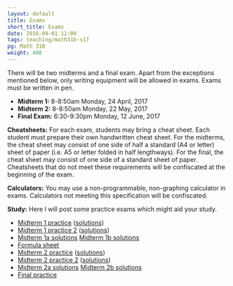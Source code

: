 ```yaml
---
layout: default
title: Exams
short_title: Exams
date: 2016-09-01 12:00
tags: teaching/math31b-s17
pg: Math 31B
weight: 400
---
```


There will be two midterms and a final exam. Apart from the exceptions mentioned below, only writing equipment will be allowed in exams. Exams must be written in pen.

* __Midterm 1:__ 8-8:50am Monday, 24 April, 2017
* __Midterm 2:__ 8-8:50am Monday, 22 May, 2017
* __Final Exam:__ 6:30-9:30pm Monday, 12 June, 2017

__Cheatsheets:__ For each exam, students may bring a cheat sheet. Each student must prepare their own handwritten cheat sheet. For the midterms, the cheat sheet may consist of one side of half a standard (A4 or letter) sheet of paper (i.e. A5 or letter folded in half lengthways). For the final, the cheat sheet may consist of one side of a standard sheet of paper. Cheatsheets that do not meet these requirements will be confiscated at the beginning of the exam.

__Calculators:__ You may use a non-programmable, non-graphing calculator in exams. Calculators not meeting this specification will be confiscated.

__Study:__ Here I will post some practice exams which might aid your study.

- [Midterm 1 practice](./midterm1-practice.pdf) ([solutions](./midterm1-practice-solutions.pdf))
- [Midterm 1 practice 2](./midterm1-practice2.pdf) ([solutions](./midterm1-practice2-solutions.pdf))
- [Midterm 1a solutions](./midterm1a-sols) [Midterm 1b solutions](./midterm1b-sols)
- [Formula sheet](./functions.pdf)
- [Midterm 2 practice](./midterm2-practice.pdf) ([solutions](./midterm2-practice-solutions.pdf))
- [Midterm 2 practice 2](./midterm2-practice2.pdf) ([solutions](./midterm2-practice2-solutions.pdf))
- [Midterm 2a solutions](./midterm2a-sols) [Midterm 2b solutions](./midterm2b-sols)
- [Final practice](./final-practice.pdf)

